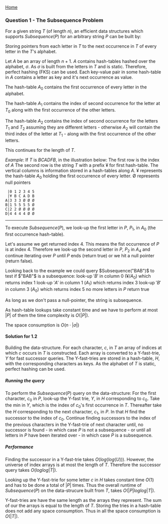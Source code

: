 [Home](README.md)

### Question 1 - The Subsequence Problem

For a given string $T$ (of length $n$), an efficient data structures which supports $Subsequence(P)$ for an arbitrary string $P$ can be built by:

Storing pointers from each letter in $T$ to the next occurrence in $T$ of every letter in the $T$'s alphabet.

Let $A$ be an array of length $n + 1$. $A$ contains hash-tables hashed over the alphabet, $\sigma$. As $\sigma$ is built from the letters in $T$ and is static. Therefore, perfect hashing (FKS) can be used. Each key-value pair in some hash-table in $A$ contains a letter as key and it's next occurrence as value.

The hash-table $A_0$ contains the first occurrence of every letter in the alphabet.

The hash-table $A_1$ contains the index of second occurrence for the letter at $T_0$ along with the first occurrence of the other letters.

The hash-table $A_2$ contains the index of second occurrence for the letters $T_1$ and $T_2$ assuming they are different letters - otherwise $A_2$ will contain the third index of the letter at $T_1$ - along with the first occurrence of the other letters.

This continues for the length of $T$.

*Example*: If $T$ is $B C A D F B$, in the illustration below:
The first row is the index of $A$
The second row is the string $T$ with a prefix $¥$ for first hash-table.
The vertical columns is information stored in a hash-tables along $A$.
$¥$ represents the hash-table $A_0$ holding the first occurrence of every letter.
Ø represents null pointers

```
 |0 1 2 3 4 5
 |¥ B C A D B
A|3 3 3 Ø Ø Ø
B|1 5 5 5 5 Ø
C|2 2 Ø Ø Ø Ø
D|4 4 4 4 Ø Ø
```
***

To execute $Subsequence(P)$, we look-up the first letter in $P$, $P_1$, in $A_0$ (the first occurrence hash-table).

Let's assume we get returned index 4. This means the fist occurrence of $P$ is at index 4. Therefore we look-up the second letter in $P$, $P_2$ in $A_4$ and continue iterating over $P$ until $P$ ends (return true) or we hit a null pointer (return false).

Looking back to the example we could query $Subsequence("BAB")$ to test if $"BAB"$ is a subsequence:
look-up $'B'$ in column 0 ($¥$/$A_0$) which returns index 1
look-up $'A'$ in column 1 ($A_1$) which returns index 3
look-up $'B'$ in column 3 ($A_0$) which returns index 5
no more letters in $P$ return true

As long as we don't pass a null-pointer, the string is subsequence.

As hash-table lookups take constant time and we have to perform at most $|P|$ of them the time complexity is $O(|P|)$.

The space consumption is $O(n\cdot|\sigma|)$

#### Solution for 1.2
Building the data-structure.
For each character, $c$, in $T$ an array of indices at which $c$ occurs in $T$ is constructed.
Each array is converted to a Y-fast-trie, $Y$ for fast successor queries.
The Y-fast-tries are stored in a hash-table, $H$, with the corresponding characters as keys. As the alphabet of $T$ is static, perfect hashing can be used.

##### Running the query
To perform the $Subsequence(P)$ query on the data-structure:
For the first character, $c_0$ in $P$, look-up the Y-fast trie, $Y$, in $H$ corresponding to $c_0$.
Take the min in $Y$, which is the index of $c_0$'s first occurrence in $T$.
Thereafter take the $H$ corresponding to the next character, $c_1$, in $P$. In that $H$ find the successor to the index of $c_0$.
Continue finding successors to the index of the previous characters in the Y-fast-trie of next character until, no successor is found - in which case $P$ is not a subsequence - or until all letters in $P$ have been iterated over - in which case $P$ is a subsequence.

##### Performance

Finding the successor in a Y-fast-trie takes $O(log(log(U)))$. However, the universe of index arrays is at most the length of $T$. Therefore the successor query takes $O(log log |T|)$.

Looking up the Y-fast-trie for some letter $c$ in $H$ takes constant time $O(1)$ and has to be done a total of $|P|$ times. Thus the overall runtime of $Subsequence(P)$ on the data-strucure built from $T$, takes $O(|P| log log |T|)$.

Y-fast-tries are have the same length as the arrays they represent. The sum of our the arrays is equal to the length of $T$. Storing the tries in a hash-table does not add any space consumption. Thus in all the space consumption is $O(|T|)$.
